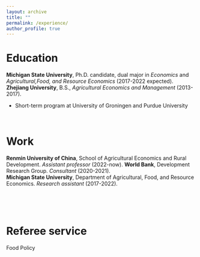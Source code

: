 ```yaml
---
layout: archive
title: ""
permalink: /experience/
author_profile: true
---
```


# Education
   **Michigan State University**, Ph.D. candidate, dual major in *Economics* and *Agricultural,Food, and Resource Economics* (2017-2022 expected).    
   **Zhejiang University**, B.S., *Agricultural Economics and Management* (2013-2017).   
   - Short-term program at University of Groningen and Purdue University

&nbsp;


# Work 
  **Renmin University of China**, School of Agricultural Economics and Rural Development. *Assistant professor* (2022-now).
  **World Bank**, Development Research Group. *Consultant* (2020-2021).      
  **Michigan State University**, Department of Agricultural, Food, and Resource Economics. *Research assistant* (2017-2022).

 
 
&nbsp;
 
 

&nbsp;
 
 
# Referee service 
  Food Policy
